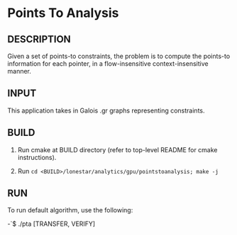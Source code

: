 Points To Analysis
================================================================================

DESCRIPTION
--------------------------------------------------------------------------------

Given a set of points-to constraints, the problem is to compute the points-to
information for each pointer, in a flow-insensitive context-insensitive manner.

INPUT
--------------------------------------------------------------------------------

This application takes in Galois .gr graphs representing constraints.

BUILD
--------------------------------------------------------------------------------

1. Run cmake at BUILD directory (refer to top-level README for cmake instructions).

2. Run `cd <BUILD>/lonestar/analytics/gpu/pointstoanalysis; make -j`

RUN
--------------------------------------------------------------------------------

To run default algorithm, use the following:

-`$ ./pta <nodes-file> <constraints-file> <hcd-table solution-file> [TRANSFER, VERIFY]
